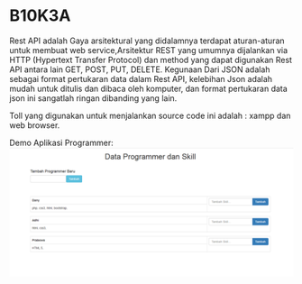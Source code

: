 # B10K3A
Rest API adalah Gaya arsitektural yang didalamnya terdapat aturan-aturan untuk membuat web service,Arsitektur REST yang umumnya dijalankan via HTTP (Hypertext Transfer Protocol) dan method yang dapat digunakan Rest API antara lain GET, POST, PUT, DELETE.
Kegunaan Dari JSON adalah sebagai format pertukaran data dalam Rest API, kelebihan Json adalah mudah untuk ditulis dan dibaca oleh komputer, dan format pertukaran data json ini sangatlah ringan dibanding yang lain.


Toll yang digunakan untuk menjalankan source code ini adalah : xampp dan web browser.


Demo Aplikasi Programmer:
![demo](jawaban6/demo.png)
